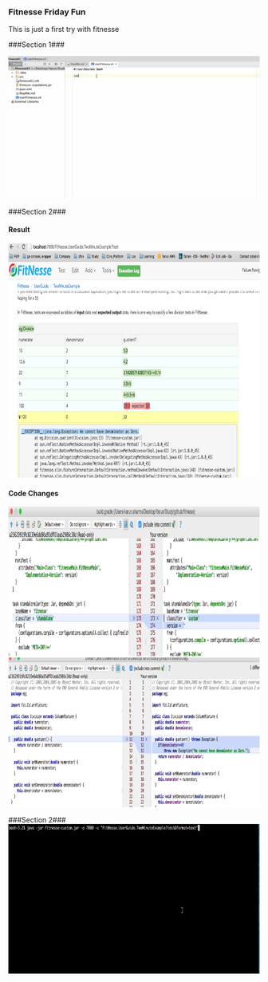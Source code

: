 ### Fitnesse Friday Fun

This is just a first try with fitnesse

###Section 1###

![Screenshot](denominationZero.gif)

###Section 2###
#### Result #### 
<img src="fitnesse-custom.png"  width="900" height="470"> 

#### Code Changes
<img src="build.gradle.png"  width="950" height="300">

<img src="division.png"  width="950" height="300"> 

###Section 2###
<img src="RunCommandLine.gif"  width="950" height="300"> 
